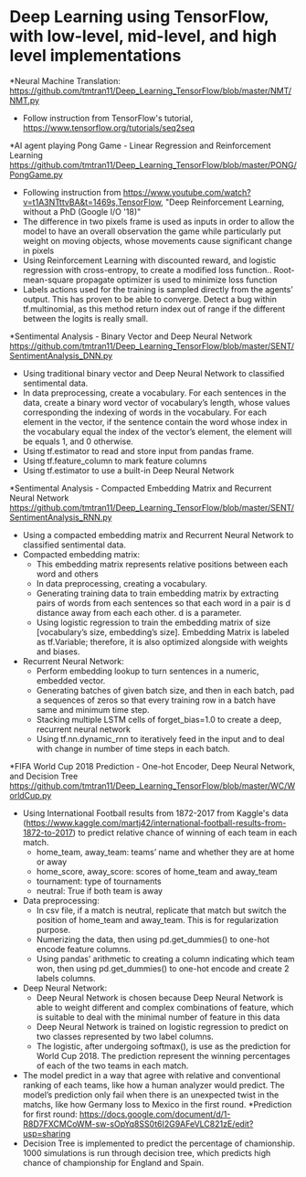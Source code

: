 # Deep Learning using TensorFlow, with low-level, mid-level, and high level implementations

*Neural Machine Translation:
https://github.com/tmtran11/Deep_Learning_TensorFlow/blob/master/NMT/NMT.py
- Follow instruction from TensorFlow's tutorial, https://www.tensorflow.org/tutorials/seq2seq

*AI agent playing Pong Game - Linear Regression and Reinforcement Learning
https://github.com/tmtran11/Deep_Learning_TensorFlow/blob/master/PONG/PongGame.py
- Following instruction from  https://www.youtube.com/watch?v=t1A3NTttvBA&t=1469s,TensorFlow, "Deep Reinforcement Learning, without a PhD (Google I/O '18)"
- The difference in two pixels frame is used as inputs in order to allow the model to have an overall observation the game while particularly put weight on moving objects, whose movements cause significant change in pixels
- Using Reinforcement Learning with discounted reward, and logistic regression with cross-entropy, to create a modified loss function.. Root-mean-square propagate optimizer is used to minimize loss function
- Labels actions used for the training is sampled directly from the agents’ output. This has proven to be able to converge.
Detect a bug within tf.multinomial, as this method return index out of range if the different between the logits is really small.

*Sentimental Analysis - Binary Vector and Deep Neural Network
https://github.com/tmtran11/Deep_Learning_TensorFlow/blob/master/SENT/SentimentAnalysis_DNN.py
- Using traditional binary vector and Deep Neural Network to classified sentimental data.
- In data preprocessing, create a vocabulary. For each sentences in the data, create a binary word vector of vocabulary’s length, whose values corresponding the indexing of words in the vocabulary. For each element in the vector, if the sentence contain the word whose index in the vocabulary equal the index of the vector’s element, the element will be equals 1, and 0 otherwise.
- Using tf.estimator to read and store input from pandas frame.
- Using tf.feature_column to mark feature columns
- Using tf.estimator to use a built-in Deep Neural Network

*Sentimental Analysis - Compacted Embedding Matrix and Recurrent Neural Network
https://github.com/tmtran11/Deep_Learning_TensorFlow/blob/master/SENT/SentimentAnalysis_RNN.py
- Using a compacted embedding matrix and Recurrent Neural Network to classified sentimental data.
- Compacted embedding matrix:
  - This embedding matrix represents relative positions between each word and others
  - In data preprocessing, creating a vocabulary.
  - Generating training data to train embedding matrix by extracting pairs of words from each sentences so that each word in a pair is d  distance away from each each other. d is a parameter.
  - Using logistic regression to train the embedding matrix of size [vocabulary’s size, embedding’s size]. Embedding Matrix is labeled as tf.Variable; therefore, it is also optimized alongside with weights and biases.
- Recurrent Neural Network:
  - Perform embedding lookup to turn sentences in a numeric, embedded vector.
  - Generating batches of given batch size, and then in each batch, pad a sequences of zeros so that every training row in a batch have same and minimum time step.
  - Stacking multiple LSTM cells of forget_bias=1.0 to create a deep, recurrent neural network
  - Using tf.nn.dynamic_rnn to iteratively feed in the input and to deal with change in number of time steps in each batch.

*FIFA World Cup 2018 Prediction - One-hot Encoder, Deep Neural Network, and Decision Tree
https://github.com/tmtran11/Deep_Learning_TensorFlow/blob/master/WC/WorldCup.py
- Using International Football results from 1872-2017 from Kaggle's data (https://www.kaggle.com/martj42/international-football-results-from-1872-to-2017) to predict relative chance of winning of each team in each match.
  - home_team, away_team: teams’ name and whether they are at home or away
  - home_score, away_score: scores of home_team and away_team
  - tournament: type of tournaments
  - neutral: True if both team is away
- Data preprocessing:
  - In csv file, if a match is neutral, replicate that match but switch the position of home_team and away_team. This is for regularization purpose.
  - Numerizing the data, then using pd.get_dummies() to one-hot encode feature columns.
  - Using pandas’ arithmetic to creating a column indicating which team won, then using pd.get_dummies() to one-hot encode and create 2 labels columns. 
- Deep Neural Network:
  - Deep Neural Network is chosen because Deep Neural Network is able to weight different and complex combinations of feature, which is suitable to deal with the minimal number of feature in this data
  - Deep Neural Network is trained on logistic regression to predict on two classes represented by two label columns.
  - The logistic, after undergoing softmax(), is use as the prediction for World Cup 2018. The prediction represent the winning percentages of each of the two teams in each match.
- The model predict in a way that agree with relative and conventional ranking of each teams, like how a human analyzer would predict. The model’s prediction only fail when there is an unexpected twist in the matchs, like how Germany loss to Mexico in the first round.
*Prediction for first round: https://docs.google.com/document/d/1-R8D7FXCMCoWM-sw-sOpYq8SS0t6I2G9AFeVLC821zE/edit?usp=sharing
- Decision Tree is implemented to predict the percentage of chamionship. 1000 simulations is run through decision tree, which predicts high chance of championship for England and Spain.
